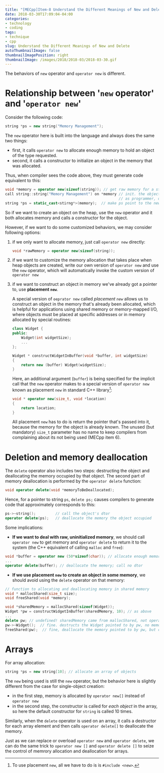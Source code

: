```yaml
---
title: "[MECpp]Item-8 Understand the Different Meanings of New and Delete"
date: 2018-03-30T17:09:04-04:00
categories:
- technology
- coding
tags:
- technique
- cpp
slug: Understand the Different Meanings of New and Delete
autoThumbnailImage: false
thumbnailImagePosition: right
thumbnailImage: /images/2018/2018-03/2018-03-30.gif
---
```


The behaviors of `new` operator and `operator new` is different.
<!--more-->
<!-- toc -->

# Relationship between '`new` operator' and '`operator new`'

Consider the following code:

```cpp
string *ps = new string("Memory Management");
```

The `new` operator here is built into the language and always does the same two things:

* first, it calls `operator new` to allocate enough memory to hold an object of the type requested.
* second, it calls a constructor to initialize an object in the memory that was allocated.

Thus, when compiler sees the code above, they must generate code equivalent to this:

```cpp
void *memory = operator new(sizeof(string)); // get raw memory for a string object
call string::string("Memory Management") on *memory // init. the object in the memory. 
                                                    // as programmer, directly calling the ctor is prohibited
string *ps = static_cast<stirng*>(memory);  // make ps point to the new object
```

So if we want to create an object on the heap, use the `new` operator and it both allocates memory and calls a constructor for the object.

However, if we want to do some customized behaviors, we may consider following options:

1. if we only want to allocate memory, just call `operator new` directly:

    ```cpp
    void *rawMemory = operator new(sizeof(string));
    ```

2. if we want to customize the memory allocation that takes place when heap objects are created, write our own version of `operator new` and use the `new` operator, which will automatically invoke the custom version of `operator new`

3. if we want to construct an object in memory we've already got a pointer to, use **placement `new`**.

    A special version of `oeprator new` called _placement `new`_ allows us to construct an object in the memory that's already been allocated, which is helpful for applications using shared memory or memory-mapped I/O, where objects must be placed at specific addresses or in memory allocated by special routines:

    ```cpp
    class Widget {
    public:
        Widget(int widgetSize);
        ...
    };

    Widget * constructWidgetInBuffer(void *buffer, int widgetSize)
    {
        return new (buffer) Widget(widgetSize);
    }
    ```

    Here, an additional argument (`buffer`) is being specified for the implicit call that the `new` operator makes to a special version of `operator new` known as placement `new` in standard C++ library[^1]:

    ```cpp
    void * operator new(size_t, void *location)
    {
        return location;
    }
    ```

    All placement `new` has to do is return the pointer that's passed into it, because the memory for the object is already known. The unused (but mandatory) `size_t` parameter has no name to keep compilers from complaining about its not being used (MECpp item 6).


# Deletion and memory deallocation

The `delete` operator also includes two steps: destructing the object and deallocating the memory occupied by that object. The second part of memory deallocation is performed by the `operator delete` function:

```cpp
void operator delete(void *memoryToBeDeallocated);
```

Hence, for a pointer to string `ps`, `delete ps;` causes compilers to generate code that approximately corresponds to this:

```cpp
ps->~string();         // call the object's dtor
operator delete(ps);   // deallocate the memory the object occupied
```

Some implications:

* **If we want to deal with raw, uninitialized memory**, we should call `operator new` to get memory and `operator delete` to return it to the system (the C++ equivalent of calling `malloc` and `free`):

```cpp
void *buffer = operator new (50*sizeof(char)); // allocate enough memory to hold 50 chars, call no ctor
...
operator delete(buffer); // deallocate the memory; call no dtor
```

* **If we use placement `new` to create an object in some memory**, we should avoid using the `delete` operator on that memory:

```cpp
// function to allocating and deallocating memory in shared memory
void * mallocShared(size_t size);
void freeShared(void *memory);

void *sharedMemory = mallocShared(sizeof(Widget));
Widget *pw = constructWidgetInBuffer(sharedMemory, 10); // as above
...
delete pw; // undefined! sharedMemory came from mallocShared, not operator new
pw->~Widget();  // fine. destructs the Widget pointed to by pw, no memory deallocation performed
freeShared(pw);  // fine, deallocate the memory pointed to by pw, but calls no dtor
```


# Arrays

For array allocation:

```cpp
string *ps = new string[10]; // allocate an array of objects
```

The `new` being used is still the `new` operator, but the behavior here is slightly different from the case for single-object creation:
* in the first step, memory is allocated by `operator new[]` instead of `operator new`
* in the second step, the constructor is called for _each object_ in the array, so here the default constructor for `string` is called 10 times.

Similarly, when the `delete` operator is used on an array, it calls a destructor for each array element and then calls `operator delete[]` to deallocate the memory.

Just as we can replace or overload `operator new` and `operator delete`, we can do the same trick to `operator new []` and `operator delete []` to seize the control of memrory allocation and deallocation for arrays.

[^1]: To use placement `new`, all we have to do is is `#include <new>`.
